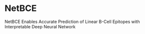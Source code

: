 # NetBCE
NetBCE Enables Accurate Prediction of Linear B-Cell Epitopes with Interpretable Deep Neural Network
